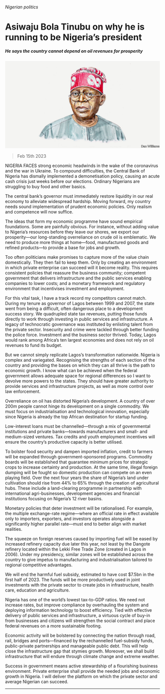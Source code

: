 ###### Nigerian politics

# Asiwaju Bola Tinubu on why he is running to be Nigeria’s president 

##### He says the country cannot depend on oil revenues for prosperity 

![image](images/20230218_BID002.jpg) 

> Feb 15th 2023 

NIGERIA FACES strong economic headwinds in the wake of the coronavirus and the war in Ukraine. To compound difficulties, the Central Bank of Nigeria has dismally implemented a demonetisation policy, causing an acute cash crisis just weeks before our elections. Ordinary Nigerians are struggling to buy food and other basics.

The central bank’s governor must immediately restore liquidity in our real economy to alleviate widespread hardship. Moving forward, my country needs sound implementation of prudent economic policies. Only realism and competence will now suffice.

The ideas that form my economic programme have sound empirical foundations. Some are painfully obvious. For instance, without adding value to Nigeria’s resources before they leave our shores, we export our prosperity—our long-standing overreliance on crude oil is emblematic. We need to produce more things at home—food, manufactured goods and refined products—to provide a base for jobs and growth. 

Too often politicians make promises to capture more of the value chain domestically. They then fail to keep them. Only by creating an environment in which private enterprise can succeed will it become reality. This requires consistent policies that reassure the business community; competent government that delivers infrastructure and the public services enabling companies to lower costs; and a monetary framework and regulatory environment that incentivises investment and employment. 

For this vital task, I have a track record my competitors cannot match. During my tenure as governor of Lagos between 1999 and 2007, the state went from being a difficult, often dangerous place to a development success story. We quadrupled state tax revenues, putting those funds directly to work through investing in public services and infrastructure. A legacy of technocratic governance was instituted by enlisting talent from the private sector. Insecurity and crime were tackled through better funding the police force. Investment and the business sector thrived. Today, Lagos would rank among Africa’s ten largest economies and does not rely on oil revenues to fund its budget. 

But we cannot simply replicate Lagos’s transformation nationwide. Nigeria is complex and variegated. Recognising the strengths of each section of the country and providing the bases on which they can all thrive is the path to economic growth. I know what can be achieved when the federal government allows adequate space for regional differences so I want to devolve more powers to the states. They should have greater authority to provide services and infrastructure projects, as well as more control over law enforcement.

Overreliance on oil has distorted Nigeria’s development. A country of over 200m people cannot hinge its development on a single commodity. We must focus on industrialisation and technological innovation, especially since Nigeria is already the top African destination for startup funding. 

Low-interest loans must be channelled—through a mix of governmental institutions and private banks—towards manufacturers and small- and medium-sized ventures. Tax credits and youth employment incentives will ensure the country’s productive capacity is better utilised.

To bolster food security and dampen imported inflation, credit to farmers will be expanded through government-sponsored programs. Commodity boards will be established that guarantee minimum prices for strategic crops to increase certainty and production. At the same time, illegal foreign dumping will be fought so domestic production can compete on an even playing field. Over the next four years the share of Nigeria’s land under cultivation should rise from 44% to 65% through the creation of agricultural hubs. These include a land-clearing programme in partnership with international agri-businesses, development agencies and financial institutions focusing on Nigeria’s 12 river basins. 

Monetary policies that deter investment will be rationalised. For example, the multiple exchange-rate regime—where an official rate in effect available only to importers, exporters, and investors operates alongside a significantly higher parallel rate—must end to better align with market realities.

The squeeze on foreign reserves caused by importing fuel will be eased by increased refinery capacity due later this year, not least by the Dangote refinery located within the Lekki Free Trade Zone (created in Lagos in 2006). Under my presidency, similar zones will be established across the country to give impetus to manufacturing and industrialisation tailored to regional competitive advantages.

We will end the harmful fuel subsidy, estimated to have cost $7.5bn in the first half of 2023. The funds will be more productively used in joint investments with the private sector to create jobs in infrastructure, health care, education and agriculture. 

Nigeria has one of the world’s lowest tax-to-GDP ratios. We need not increase rates, but improve compliance by overhauling the system and deploying information technology to boost efficiency. Tied with effective delivery of public services and infrastructure, a virtuous cycle of buy-in from businesses and citizens will strengthen the social contract and place federal revenues on a more sustainable footing. 

Economic activity will be bolstered by connecting the nation through road, rail, bridges and ports—financed by the rechannelled fuel-subsidy funds, public-private partnerships and manageable public debt. This will help close the infrastructure gap that stymies growth. Moreover, we shall build infrastructure that will endure through climate change and extreme weather. 

Success in government means active stewardship of a flourishing business environment. Private enterprise shall provide the needed jobs and economic growth in Nigeria. I will deliver the platform on which the private sector and average Nigerian can succeed.

_______________



